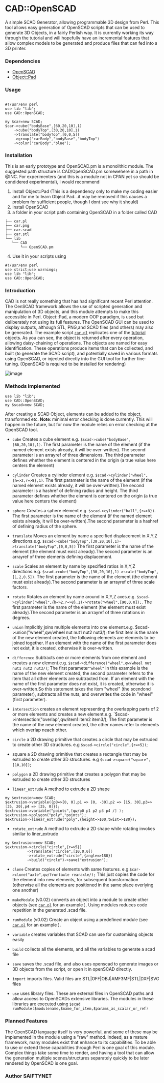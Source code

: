# CAD::OpenSCAD

A simple SCAD Generator, allowing programmable 3D design from Perl.  This tool allows easy generation of
OpenSCAD scripts that can be used to generate 3D Objects, in a fairly Perlish way. It is currently working
its way through the tutorial and will hopefully have an incremental features that allow complex models to
be generated and produce files that can fed into a 3D printer.  

### Dependencies
* [OpenSCAD](https://openscad.org/documentation.html) 
* [Object::Pad](https://metacpan.org/pod/Object::Pad)

### Usage

```

#!/usr/env perl
use lib "lib";
use CAD::OpenSCAD;

my $car=new SCAD;
$car->cube("bodyBase",[60,20,10],1)
    ->cube("bodyTop",[30,20,10],1)
    ->translate("bodyTop",[0,0,5])
    ->group("carBody","bodyBase","bodyTop")
    ->color("carBody","blue");

```
### Installation

This is an early prototype and OpenSCAD.pm is a monolithic module.
The suggested path structure is CAD/OpenSCAD.pm somewehere in a path in @INC.
For experimenters (and this is a module not in CPAN yet so should be condidered experimental), i would recommend
1) Install Object::Pad   (This is a dependency only to make my coding easier and for me to learn Object Pad...it may be removed if this causes a problem for sufficient people, though I dont see why it should)
2) Install OpenSCAD
3) a folder in your script path containing OpenSCAD in a folder called CAD
 ```
├── car.pl
├── car.png
├── car.scad
├── car.stl
└── lib
    └── CAD
        └── OpenSCAD.pm
```
4) Use it in your scripts using 
```
#!/usr/env perl
use strict;use warnings;
use lib "lib";  
use CAD::OpenSCAD;
```


### Introduction

CAD is not really something that has had significant recent Perl attention.  The OenSCAD framework allows
the use of scripted generation and manipulation of 3D objects, and this module attempts to make this
accessible in Perl. Object::Pad, a modern OOP paradigm, is used but deliberately not using its full features.  The OpenSCAD GUI can be used to display outputs,
although  STL, PNG,and SCAD files  (and others) may also be generated.  The example script [`car.pl`](https://github.com/saiftynet/SCAD/blob/main/car.pl) 
replicates one of the [tutorial](https://en.wikibooks.org/wiki/OpenSCAD_Tutorial/Chapter_1) objects.  As you can see,
the object is returned after every operation, allowing daisy-chaining of operations.  The objects are named for easy 
identification. These operations produce items that can be collected, and built (to generate the SCAD script),
and potentially saved in various formats using OpenSCAD, or injected directly into the GUI tool for further fine-tuning.
(OpenSCAD is required to be installed for rendering)

![image](https://github.com/saiftynet/dummyrepo/blob/main/SCAD/OpenSCAD.png?raw=true)

### Methods implemented
```
use lib "lib";
use CAD::OpenSCAD;
my $scad=new SCAD;
```
After creating a SCAD Object, elements can be added to the object, transformed etc.  **Note**: minimal error checking
is done currently.  This will happen in the future, but for now the module relies on error checking at the OpenSCAD tool.

* `cube`
Creates a cube element e.g. `$scad->cube("bodyBase",[60,20,10],1)`.  The first parameter is the
name of the element (if the named element exists already, it will be over-written). The second parameter
is an arrayref of three dimensions. The third parameter defines whether the element is centered in the origin
(a true value here centers the element)

* `cylinder`
Creates a cylinder element e.g. `$scad->cylinder("wheel",{h=>2,r=>8},1)`.  The first parameter is the
name of the element (if the named element exists already, it will be over-written).The second parameter
is a hashref of defining radius and height. The third parameter defines whether the element is centered
on the origin (a true value here centers the element)

* `sphere`
Creates a sphere element e.g. `$scad->cylinder("ball",{r=>8})`.  The first parameter is the
name of the element (if the named element exists already, it will be over-written).The second parameter
is a hashref of defining radius of the sphere.

* `translate`
Moves an element by name a specified displacement in X,Y,Z directions.e.g.
`$scad->cube("bodyTop",[30,20,10],1)->translate("bodyTop",[0,0,5])`  The first parameter is the
name of the element (the element must exist already).The second parameter is an arrayref of three elements
defining displacement.

* `scale`
Scales an element by name by specified ratios in X,Y,Z directions.e.g.
`$scad->cube("bodyTop",[30,20,10],1)->scale("bodyTop",[1,2,0.5])`.  The first parameter is the
name of the element (the element must exist already).The second parameter is an arrayref of three scale factors.

* `rotate`
  Rotates an element by name around in  X,Y,Z axes.e.g.
`$scad->cylinder("wheel",{h=>2,r=>8},1)->rotate("wheel",[90,0,0]);`.  The first parameter is the
name of the element (the element must exist already).The second parameter is an arrayref of three rotations
in degrees.

* `union`
Implicitly joins multiple elements into one element.e.g. $scad->union("wheel",qw/wheel nut nut1 nut2 nut3/);
the first item is the name of the new element created, the following elements are elements to be joined together.
If an element with the name of the first parameter does not exist, it is created, otherwise it is over-written.
  
* `difference`
Subtracts one or more elements from one element and creates a new element.e.g. `$scad->difference("wheel",qw/wheel nut nut1 nut2 nut3/)`;
The first parameter`"wheel"` in this example is the name of the new element created, the second parameter refers to the item that all other elements are subtracted from. If an element with the name of the first parameter does not exist, it is created, otherwise it is over-written.So this statement takes the item "wheel" (the scendond parameter), subtracts all the nuts, and overwrites the code in "wheel"(first parameter). 

* `intersection`
creates an element representing the overlapping parts of 2 or more elements and creates a new element.e.g. `$scad->intersection("overlap",qw/item1  item2 item3/); The first parameter is the name of the new element created, the other names refer to elements which overlap neach other.

* `circle`
a 2D drawing primitive that creates a circle that may be extruded to create other 3D structures.
e.g `$scad->circle("circle",{r=>5})`;

* square
a 2D drawing primitive that creates a rectangle that may be extruded to create other 3D structures.
e.g `$scad->square("square",[10,10])`;

* `polygon`
a 2D drawing primitive that creates a polygon that may be extruded to create other 3D structures

* `linear_extrude`
A method to extrude a 2D shape
```
my $extrusion=new SCAD;
$extrusion->variable({p0=>[0, 0],p1 => [0, -30],p2 => [15, 30],p3=> [35, 20],p4 => [35, 0]});
$extrusion->variable("points",[qw/p0 p1 p2 p3 p4 /] );
$extrusion->polygon("poly","points");
$extrusion->linear_extrude("poly",{height=>100,twist=>180});
```

* `rotate_extrude`
A method to extrude a 2D shape while rotating invokes similar to liner_extrude
```
my $extrusion=new SCAD;
$extrusion->circle("circle",{r=>5})
          ->translate("circle",[10,0,0])
          ->rotate_extrude("circle",{angle=>180})
          ->build("circle")->save("extrusion");
```

* `clone`
  Creates copies of elements with same features. e.g.`$car->clone("axle",qw/frontaxle rearaxle/);`   This just copies the code for the element into new elements, for subsequent transformation (otherwise all the elements are positioned in the same place overlying one another) 

* `makeModule` (v0.02)
converts an object into a module to create other objects (see [`car.pl`](https://github.com/saiftynet/SCAD/blob/main/car.pl) for an example ).  Using modules reduces code repetition in the generated .scad file.

* `runModule` (v0.02)
Create an object using a predefined module (see [`car.pl`](https://github.com/saiftynet/SCAD/blob/main/car.pl) for an example ).

* `variable`
creates variables that SCAD can use for customising objects easily

* `build`
  collects all the elements, and all the variables to generate a scad file
   
* `save`
  saves the .scad file, and also uses openscad to generate images or 3D objects
  from the script, or open it in openSCAD directly.

* `import`
  imports files. Valid files are STL|OFF|OBJ|AMF3MF|STL|DXF|SVG files

* `use`
   uses library files.  These are external files in OpenSCAD paths and allow access to OpenSCADs extensive libraries.  The modules in these libraries are executed using `$scad runModule($modulename,$name_for_item,$params_as_scalar_or_ref)`


### Planned Features

The OpenSCAD language itself is very powerful, and some of these may be implemented in the module using a "raw" method.
Indeed, as a mature framework, many modules exist that enhance to its capabilities.  To be able to use or extend these
capabilities through Perl is one  goal of this module.  Complex things take some time to render, and having a tool that
can allow the generation multiple scenes/structures separately quickly to be later rendered by OpenSCAD is one goal.

### Author SAIFTYNET



